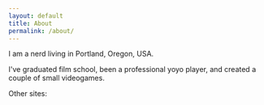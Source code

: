 ```yaml
---
layout: default
title: About
permalink: /about/
---
```


I am a nerd living in Portland, Oregon, USA.

I've graduated film school, been a professional yoyo player, and created a couple of small videogames.

Other sites:
